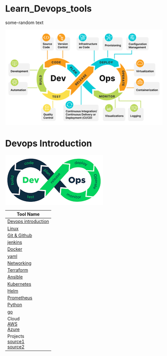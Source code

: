 # Learn_Devops_tools

some-random text

![Devops Tools](https://github.com/Charan-happy/Learn_Devops_tools/blob/main/Images/Devops_intro/all_devops_tools.png)


# Devops Introduction

![Devops](https://github.com/Charan-happy/Learn_Devops_tools/blob/main/Images/Devops_intro/Devops_logo.png)

|Tool Name | 
| --- | 
| [Devops introduction](https://github.com/Charan-happy/Learn_Devops_tools/blob/main/Devops_Introduction.md)|
| [Linux ](https://github.com/Charan-happy/Learn_Devops_tools/blob/main/linux.md)
| [Git & Github](https://github.com/Charan-happy/Learn_Devops_tools/tree/main/Git%20and%20Github)
| [jenkins ](https://github.com/Charan-happy/Learn_Devops_tools/tree/main/Jenkins)
| [Docker ](https://github.com/Charan-happy/Learn_Devops_tools/blob/main/Docker.md)
| [yaml](https://github.com/Charan-happy/Learn_Devops_tools/blob/main/Yaml_Notes.md)
| [Networking](https://github.com/Charan-happy/Learn_Devops_tools/tree/main/Networking)
| [Terraform](https://github.com/Charan-happy/Learn_Devops_tools/tree/main/Terraform)
| [Ansible](https://github.com/Charan-happy/Learn_Devops_tools/tree/main/Ansible)
| [Kubernetes](https://github.com/Charan-happy/Learn_Devops_tools/tree/main/Kubernetes)
| [Helm](https://github.com/Charan-happy/Learn_Devops_tools/tree/main/helm)
| [Prometheus](https://github.com/Charan-happy/Learn_Devops_tools/tree/main/Monitoring)
| [Python](https://github.com/Charan-happy/Learn_Devops_tools/tree/main/python)
| [go](https://github.com/Charan-happy/Learn_Devops_tools/tree/main/Go%20Language)
| Cloud <br> [AWS](https://github.com/Charan-happy/AWS-Devops_Zero-to-Hero) <br> [Azure](https://github.com/charan-happy/charan-happy.github.io/tree/main/Azure)|
| Projects <br> [source1](https://github.com/Charan-happy/Devops_Realtime-Projects) <br> [source2](https://github.com/Charan-happy/My_Devops_Projects)

